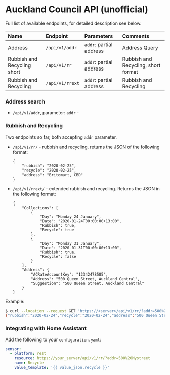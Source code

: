 # Auckland Council API (unofficial)

Full list of available endpoints, for detailed description see below.

| Name                        | Endpoint        | Parameters              | Comments                            |
|:----------------------------|:----------------|:------------------------|:------------------------------------|
| Address                     | `/api/v1/addr`  | `addr`: partial address | Address Query                       |
| Rubbish and Recycling short | `/api/v1/rr`    | `addr`: partial address | Rubbish and Recycling, short format |
| Rubbish and Recycling       | `/api/v1/rrext` | `addr`: partial address | Rubbish and Recycling               |

### Address search

* `/api/v1/addr`, parameter: `addr` - 

### Rubbish and Recycling

Two endpoints so far, both accepting `addr` parameter.

* `/api/v1/rr/` - rubbish and recycling, returns the JSON of the following format:

      {
          "rubbish": "2020-02-25",
          "recycle": "2020-02-25",
          "address": "Britomart, CBD"
      }

* `/api/v1/rrext/` - extended rubbish and recycling.  Returns the JSON in the following format:

      {
          "Collections": [
              {
                  "Day": "Monday 24 January",
                  "Date": "2020-01-24T00:00:00+13:00",
                  "Rubbish": true,
                  "Recycle": true
              },
              {
                  "Day": "Monday 31 January",
                  "Date": "2020-01-31T00:00:00+13:00",
                  "Rubbish": true,
                  "Recycle": false
              }
          ],
          "Address": {
              "ACRateAccountKey": "12342478585",
              "Address": "500 Queen Street, Auckland Central",
              "Suggestion": "500 Queen Street, Auckland Central"
          }
      }

Example:

```sh
$ curl --location --request GET 'https://<server>/api/v1/rr/?addr=500%20Queen%20Street'
{"rubbish":"2020-02-24","recycle":"2020-02-24","address":"500 Queen Street, Auckland Central"}
```

### Integrating with Home Assistant

Add the following to your `configuration.yaml`:

```yaml
sensor:
  - platform: rest
    resource: https://your_server/api/v1/rr/?addr=500%20Mystreet
    name: Recycle
    value_template: '{{ value_json.recycle }}'
```
